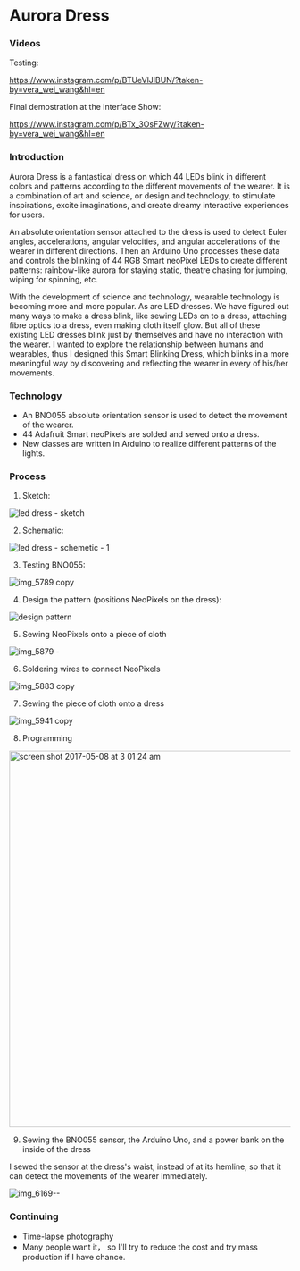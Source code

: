 # Aurora Dress

### Videos

Testing:

https://www.instagram.com/p/BTUeVlJlBUN/?taken-by=vera_wei_wang&hl=en

Final demostration at the Interface Show:

https://www.instagram.com/p/BTx_3OsFZwy/?taken-by=vera_wei_wang&hl=en

### Introduction

Aurora Dress is a fantastical dress on which 44 LEDs blink in different colors and patterns according to the different movements of the wearer. It is a combination of art and science, or design and technology, to stimulate inspirations, excite imaginations, and create dreamy interactive experiences for users.

An absolute orientation sensor attached to the dress is used to detect Euler angles, accelerations, angular velocities, and angular accelerations of the wearer in different directions. Then an Arduino Uno processes these data and controls the blinking of 44 RGB Smart neoPixel LEDs to create different patterns: rainbow-like aurora for staying static, theatre chasing for jumping, wiping for spinning, etc.

With the development of science and technology, wearable technology is becoming more and more popular. As are LED dresses. We have figured out many ways to make a dress blink, like sewing LEDs on to a dress, attaching fibre optics to a dress, even making cloth itself glow. But all of these existing LED dresses blink just by themselves and have no interaction with the wearer. I wanted to explore the relationship between humans and wearables, thus I designed this Smart Blinking Dress, which blinks in a more meaningful way by discovering and reflecting the wearer in every of his/her movements.


### Technology

- An BNO055 absolute orientation sensor is used to detect the movement of the wearer.
- 44 Adafruit Smart neoPixels are solded and sewed onto a dress. 
- New classes are written in Arduino to realize different patterns of the lights.

### Process

1. Sketch:

![led dress - sketch](https://cloud.githubusercontent.com/assets/23609156/23991460/b59e5536-09f6-11e7-823c-9412d0168fff.jpg)

2. Schematic:

![led dress - schemetic - 1](https://cloud.githubusercontent.com/assets/23609156/25797229/26a64536-3391-11e7-9e99-c477fc43e763.jpg)

3. Testing BNO055:

![img_5789 copy](https://cloud.githubusercontent.com/assets/23609156/25799101/9ea7a280-3398-11e7-963e-e156c27f9bc4.jpg)

4. Design the pattern (positions NeoPixels on the dress):

![design pattern](https://cloud.githubusercontent.com/assets/23609156/25799197/eb480b2a-3398-11e7-9431-abc9033c4cf9.jpg)

5. Sewing NeoPixels onto a piece of cloth

![img_5879 -](https://cloud.githubusercontent.com/assets/23609156/25799284/4fcbda40-3399-11e7-84ff-86fc7f6ce0de.jpg)

6. Soldering wires to connect NeoPixels

![img_5883 copy](https://cloud.githubusercontent.com/assets/23609156/25799305/5fb3fbcc-3399-11e7-87f8-2cb4d5101e5f.jpg)

7. Sewing the piece of cloth onto a dress

![img_5941 copy](https://cloud.githubusercontent.com/assets/23609156/25799349/855802b0-3399-11e7-90cf-d3854c064890.jpg)

8. Programming

<img width="674" alt="screen shot 2017-05-08 at 3 01 24 am" src="https://cloud.githubusercontent.com/assets/23609156/25799640/a97b024a-339a-11e7-8e0b-087eb5a086dc.png">

9. Sewing the BNO055 sensor, the Arduino Uno, and a power bank on the inside of the dress

I sewed the sensor at the dress's waist, instead of at its hemline, so that it can detect the movements of the wearer immediately.  

![img_6169--](https://cloud.githubusercontent.com/assets/23609156/25799830/7e837396-339b-11e7-974b-2c309c25e4d5.jpg)


### Continuing

- Time-lapse photography
- Many people want it， so I'll try to reduce the cost and try mass production if I have chance.
